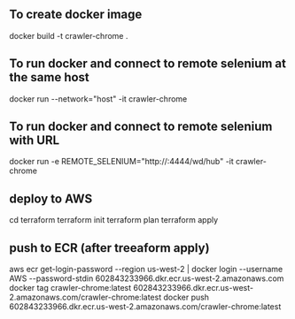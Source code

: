 ## To create docker image
docker build -t crawler-chrome .

## To run docker and connect to remote selenium at the same host
docker run  --network="host" -it crawler-chrome

## To run docker and connect to remote selenium with URL
docker run -e REMOTE_SELENIUM="http://<remote url>:4444/wd/hub" -it crawler-chrome 

## deploy to AWS
cd terraform
terraform init
terraform plan
terraform apply

## push to ECR (after treeaform apply)
aws ecr get-login-password --region us-west-2 | docker login --username AWS --password-stdin 602843233966.dkr.ecr.us-west-2.amazonaws.com
docker tag crawler-chrome:latest 602843233966.dkr.ecr.us-west-2.amazonaws.com/crawler-chrome:latest
docker push 602843233966.dkr.ecr.us-west-2.amazonaws.com/crawler-chrome:latest